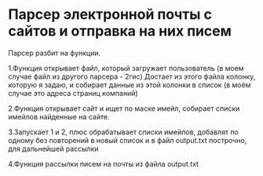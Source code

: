 <H1>Парсер электронной почты с сайтов и отправка на них писем</H1>
Парсер разбит на функции.

1.Функция открывает файл, который загружает пользователь (в моем случае файл из другого парсера - 2гис)
Достает из этого файла колонку, которую я задаю, и собирает данные из этой колонки в список 
(в моём случае это адреса страниц компаний)

2.Функция открывает сайт и ищет по маске имейл, собирает списки имейлов найденные на сайте.

3.Запускает 1 и 2, плюс обрабатывает списки имейлов, добавлят по одному без повторений в новый список
и в файл output.txt построчно, для дальнейшей рассылки

4.Функция рассылки писем на почты из файла output.txt 